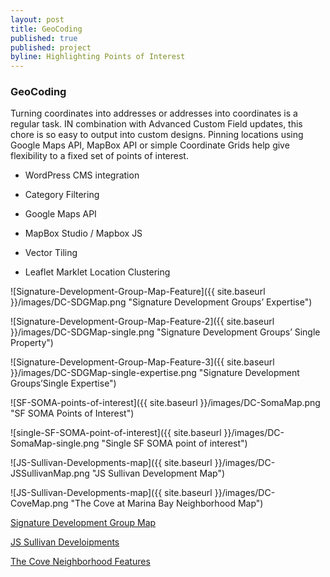 ```yaml
---
layout: post
title: GeoCoding
published: true
published: project
byline: Highlighting Points of Interest
---
```


### GeoCoding

Turning coordinates into addresses or addresses into coordinates is a regular task. IN combination with Advanced Custom Field updates, this chore is so easy to output into custom designs. Pinning locations using Google Maps API, MapBox API or simple Coordinate Grids help give flexibility to a fixed set of points of interest.

* WordPress CMS integration

* Category Filtering

* Google Maps API

* MapBox Studio / Mapbox JS

* Vector Tiling

* Leaflet Marklet Location Clustering

![Signature-Development-Group-Map-Feature]({{ site.baseurl }}/images/DC-SDGMap.png "Signature Development Groups’ Expertise")

![Signature-Development-Group-Map-Feature-2]({{ site.baseurl }}/images/DC-SDGMap-single.png "Signature Development Groups’ Single Property")

![Signature-Development-Group-Map-Feature-3]({{ site.baseurl }}/images/DC-SDGMap-single-expertise.png "Signature Development Groups’Single Expertise")

![SF-SOMA-points-of-interest]({{ site.baseurl }}/images/DC-SomaMap.png "SF SOMA Points of Interest")

![single-SF-SOMA-point-of-interest]({{ site.baseurl }}/images/DC-SomaMap-single.png "Single SF SOMA point of interest")

![JS-Sullivan-Developments-map]({{ site.baseurl }}/images/DC-JSSullivanMap.png "JS Sullivan Development Map")

![JS-Sullivan-Developments-map]({{ site.baseurl }}/images/DC-CoveMap.png "The Cove at Marina Bay Neighborhood Map")

<a href="http://www.signaturedevelopment.com/" target="_blank">Signature Development Group Map</a>

<a href="https://www.js-sullivan.com/developments" target="_blank">JS Sullivan Develoipments</a>

<a href="https://thecoveca.com/neighborhood/" target="_blank">The Cove Neighborhood Features</a>